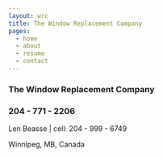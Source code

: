 ```yaml
---
layout: wrc
title: The Window Replacement Company
pages:
  - home
  - about
  - resume
  - contact
---
```


### The Window Replacement Company
### 204 - 771 - 2206
Len Beasse | cell: 204 - 999 - 6749

Winnipeg, MB, Canada